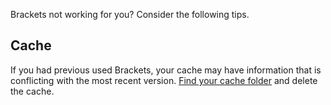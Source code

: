 Brackets not working for you? Consider the following tips.

## Cache
If you had previous used Brackets, your cache may have information that is conflicting with the most recent version. [Find your cache folder](https://github.com/adobe/brackets/wiki/Cache-Folder) and delete the cache.
